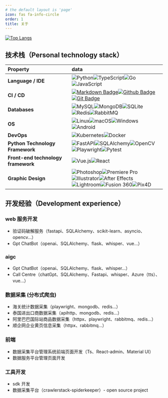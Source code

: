 ```yaml
---
# the default layout is 'page'
icon: fas fa-info-circle
order: 1
title: 关于
---
```


[![Top Langs](https://github-readme-stats.vercel.app/api/top-langs/?username=2218084076&layout=compact&theme=radical)](https://github.com/anuraghazra/github-readme-stats)

## 技术栈（Personal technology stack）

| Property                           | data                                                                                                                                                                                                                                                                                                                                                                                                                                                                                                                                                                                                                                                                                                              |
|:-----------------------------------|:------------------------------------------------------------------------------------------------------------------------------------------------------------------------------------------------------------------------------------------------------------------------------------------------------------------------------------------------------------------------------------------------------------------------------------------------------------------------------------------------------------------------------------------------------------------------------------------------------------------------------------------------------------------------------------------------------------------|
| **Language / IDE**                 | ![Python](https://img.shields.io/badge/-Python-3776AB?logo=python&logoColor=white)![TypeScript](https://img.shields.io/badge/-TypeScript-007ACC?logo=typescript&logoColor=white)![Go](https://img.shields.io/badge/-Go-00ADD8?logo=go&logoColor=white)![JavaScript](https://img.shields.io/badge/-JavaScript-F7DF1E?logo=javascript&logoColor=white)                                                                                                                                                                                                                                                                                                                                                              |
| **CI / CD**                        | [![Markdown Badge](https://img.shields.io/badge/-Markdown-2088FF?style=flat&logo=Markdown&logoColor=white)](https://github.com/BEPb/BEPb)[![Github Badge](https://img.shields.io/badge/-Github%20-2088FF?style=flat&logo=Github&logoColor=white)](https://github.com/BEPb/BEPb) [![Git Badge](https://img.shields.io/badge/-Git%20-2088FF?style=flat&logo=Git&logoColor=white)](https://github.com/BEPb/BEPb)                                                                                                                                                                                                                                                                                                     |
| **Databases**                      | ![MySQL](https://img.shields.io/badge/-MySQL-4479A1?logo=mysql&logoColor=white)![MongoDB](https://img.shields.io/badge/-MongoDB-47A248?logo=mongodb&logoColor=white)![SQLite](https://img.shields.io/badge/-SQLite-003B57?logo=sqlite&logoColor=white)![Redis](https://img.shields.io/badge/-Redis-DC382D?logo=redis&logoColor=white)![RabbitMQ](https://img.shields.io/badge/-RabbitMQ-FF6600?logo=rabbitmq&logoColor=white)                                                                                                                                                                                                                                                                                     |
| **OS**                             | ![Linux](https://img.shields.io/badge/-Linux-FCC624?logo=linux&logoColor=black)![macOS](https://img.shields.io/badge/-macOS-000000?logo=apple&logoColor=white)![Windows](https://img.shields.io/badge/-Windows-0078D6?logo=windows&logoColor=white)![Android](https://img.shields.io/badge/-Android-3DDC84?logo=android&logoColor=white)                                                                                                                                                                                                                                                                                                                                                                          |
| **DevOps**                         | ![Kubernetes](https://img.shields.io/badge/-Kubernetes-326CE5?logo=kubernetes&logoColor=white)![Docker](https://img.shields.io/badge/-Docker-2496ED?logo=docker&logoColor=white)                                                                                                                                                                                                                                                                                                                                                                                                                                                                                                                                  |
| **Python Technology Framework**    | ![FastAPI](https://img.shields.io/badge/-FastAPI-009688?logo=fastapi&logoColor=white)![SQLAlchemy](https://img.shields.io/badge/-SQLAlchemy-000000?logo=sqlalchemy&logoColor=white)![OpenCV](https://img.shields.io/badge/-OpenCV-5C3EE8?logo=opencv&logoColor=white)![Playwright](https://img.shields.io/badge/-Playwright-48B9C7?logo=playwright&logoColor=white)![Pytest](https://img.shields.io/badge/-Pytest-0A9EDC?logo=pytest&logoColor=white)                                                                                                                                                                                                                                                             |
| **Front-end technology framework** | ![Vue.js](https://img.shields.io/badge/-Vue.js-4FC08D?logo=vue.js&logoColor=white)![React](https://img.shields.io/badge/-React-61DAFB?logo=react&logoColor=white)                                                                                                                                                                                                                                                                                                                                                                                                                                                                                                                                                 |
| **Graphic Design**                 | ![Photoshop](https://img.shields.io/badge/-Photoshop-31A8FF?logo=adobe-photoshop&logoColor=white)![Premiere Pro](https://img.shields.io/badge/-Premiere%20Pro-9999FF?logo=adobe-premiere-pro&logoColor=white)![Illustrator](https://img.shields.io/badge/-Illustrator-FF9A00?logo=adobe-illustrator&logoColor=white)![After Effects](https://img.shields.io/badge/-After%20Effects-9999FF?logo=adobe-after-effects&logoColor=white)<br/>![Lightroom](https://img.shields.io/badge/-Lightroom-31A8FF?logo=adobe-lightroom&logoColor=white)![Fusion 360](https://img.shields.io/badge/-Fusion%20360-FF5733?logo=autodesk&logoColor=white)![Pix4D](https://img.shields.io/badge/-Pix4D-339966?logo=pix4d&logoColor=white) |

## 开发经验（Development experience）

### web 服务开发

- 验证码破解服务（fastapi、SQLAlchemy、scikit-learn、asyncio、opencv...）
- Gpt ChatBot（openai、SQLAlchemy、flask、whisper、vue...）

### aigc

- Gpt ChatBot（openai、SQLAlchemy、flask、whisper...）
- Call Centre（chatGpt、SQLAlchemy、Fastapi、whisper、Azure（tts）、vue...）

### 数据采集 (分布式爬虫)

- 海关统计数据采集（playwright、mongodb、redis...）
- 泰国进出口商数据采集（apihttp、mongodb、redis...）
- 阿里巴巴国际站商品数据采集（httpx、playwright、rabbitmq、redis...）
- 顺企网企业黄页信息采集（httpx、rabbitmq...）

### 前端

- 数据采集平台管理系统前端页面开发（Ts、React-admin、Material UI）
- 数据服务平台管理页面开发

### 工具开发

- sdk 开发
- 数据采集平台（crawlerstack-spiderkeeper）- open source project
